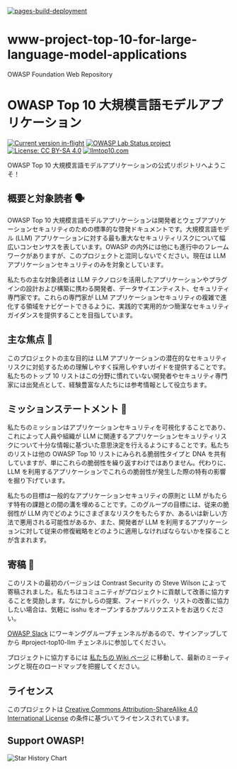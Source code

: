 [![pages-build-deployment](https://github.com/OWASP/www-project-top-10-for-large-language-model-applications/actions/workflows/pages/pages-build-deployment/badge.svg?branch=main)](https://github.com/OWASP/www-project-top-10-for-large-language-model-applications/actions/workflows/pages/pages-build-deployment)

# www-project-top-10-for-large-language-model-applications
OWASP Foundation Web Repository

# OWASP Top 10 大規模言語モデルアプリケーション

[![Current version in-flight](https://img.shields.io/badge/current_version-v2.0-purple)](https://www.linkedin.com/posts/wilsonsd_announcing-the-version-2-project-its-time-activity-7157734167244378113-s2v2?utm_source=share&utm_medium=member_ios)
[![OWASP Lab Status project](https://img.shields.io/badge/owasp-labstatus-blue.svg)](https://owasp.org/projects/)
[![License: CC BY-SA 4.0](https://img.shields.io/badge/License-CC%20BY--SA%204.0-lightgrey.svg)](https://creativecommons.org/licenses/by-sa/4.0/)
[![llmtop10.com](https://img.shields.io/badge/officialsite-llmtop10.com-032CFA.svg)](https://llmtop10.com)

OWASP Top 10 大規模言語モデルアプリケーションの公式リポジトリへようこそ！

## 概要と対象読者 🗣️

OWASP Top 10 大規模言語モデルアプリケーションは開発者とウェブアプリケーションセキュリティのための標準的な啓発ドキュメントです。大規模言語モデル (LLM) アプリケーションに対する最も重大なセキュリティリスクについて幅広いコンセンサスを表しています。OWASP の内外には他にも進行中のフレームワークがありますが、このプロジェクトと混同しないでください。現在は LLM アプリケーションセキュリティのみを対象としています。

私たちの主な対象読者は LLM テクノロジを活用したアプリケーションやプラグインの設計および構築に携わる開発者、データサイエンティスト、セキュリティ専門家です。これらの専門家が LLM アプリケーションセキュリティの複雑で進化する領域をナビゲートできるように、実践的で実用的かつ簡潔なセキュリティガイダンスを提供することを目指しています。

## 主な焦点 📖

このプロジェクトの主な目的は LLM アプリケーションの潜在的なセキュリティリスクに対処するための理解しやすく採用しやすいガイドを提供することです。私たちのトップ 10 リストはこの分野に慣れていない開発者やセキュリティ専門家には出発点として、経験豊富な人たちには参考情報として役立ちます。

## ミッションステートメント 🚀

私たちのミッションはアプリケーションセキュリティを可視化することであり、これによって人員や組織が LLM に関連するアプリケーションセキュリティリスクについて十分な情報に基づいた意思決定を行えるようにすることです。私たちのリストは他の OWASP Top 10 リストにみられる脆弱性タイプと DNA を共有していますが、単にこれらの脆弱性を繰り返すわけではありません。代わりに、LLM を利用するアプリケーションでこれらの脆弱性が発生した際の特有の影響を掘り下げています。

私たちの目標は一般的なアプリケーションセキュリティの原則と LLM がもたらす特有の課題との間の溝を埋めることです。このグループの目標には、従来の脆弱性が LLM 内でどのようにさまざまなリスクをもたらすか、あるいは新しい方法で悪用される可能性があるか、また、開発者が LLM を利用するアプリケーションに対して従来の修復戦略をどのように適用しなければならないかを探ることが含まれます。

## 寄稿 👋

このリストの最初のバージョンは Contrast Security の Steve Wilson によって寄稿されました。私たちはコミュニティがプロジェクトに貢献して改善に協力することを奨励します。なにかしらの提案、フィードバック、リストの改善に協力したい場合は、気軽に isshu をオープンするかプルリクエストをお送りください。

[OWASP Slack](https://owasp.org/slack/invite) にワーキンググループチェンネルがあるので、サインアップしてから #project-top10-llm チェンネルに参加してください。

プロジェクトに協力するには [私たちの Wiki ページ](https://github.com/OWASP/www-project-top-10-for-large-language-model-applications/wiki) に移動して、最新のミーティングと現在のロードマップを把握してください。

## ライセンス

このプロジェクトは [Creative Commons Attribution-ShareAlike 4.0 International License](https://creativecommons.org/licenses/by-sa/4.0/) の条件に基づいてライセンスされています。

## Support OWASP!

<picture>
  <source
    media="(prefers-color-scheme: dark)"
    srcset="
      https://api.star-history.com/svg?repos=OWASP/www-project-top-10-for-large-language-model-applications&type=Date&theme=dark
    "
  />
  <source
    media="(prefers-color-scheme: light)"
    srcset="
      https://api.star-history.com/svg?repos=OWASP/www-project-top-10-for-large-language-model-applications&type=Date
    "
  />
  <img
    alt="Star History Chart"
    src="https://api.star-history.com/svg?repos=OWASP/www-project-top-10-for-large-language-model-applications&type=Date"
  />
</picture>
